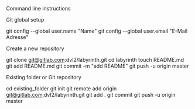 Command line instructions


Git global setup

git config --global user.name "Name"
git config --global user.email "E-Mail Adresse"

Create a new repository

git clone git@gitlab.com:dvl2/labyrinth.git
cd labyrinth
touch README.md
git add README.md
git commit -m "add README"
git push -u origin master

Existing folder or Git repository

cd existing_folder
git init
git remote add origin git@gitlab.com:dvl2/labyrinth.git
git add .
git commit
git push -u origin master
